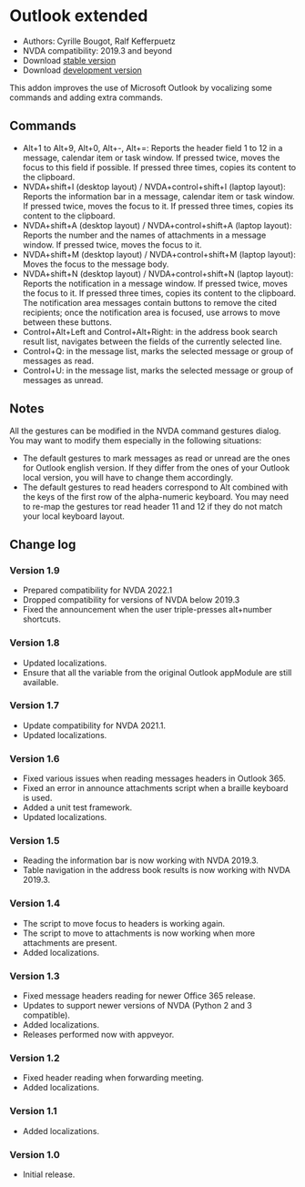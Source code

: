 # Outlook extended

* Authors: Cyrille Bougot, Ralf Kefferpuetz
* NVDA compatibility: 2019.3 and beyond
* Download [stable version][1]
* Download [development version][2]

This addon improves the use of Microsoft Outlook by vocalizing some commands and adding extra commands.

## Commands

* Alt+1 to Alt+9, Alt+0, Alt+-, Alt+=: Reports the header field 1 to 12 in a message, calendar item or task window. If pressed twice, moves the focus to this field if possible. If pressed three times, copies its content to the clipboard.
* NVDA+shift+I (desktop layout) / NVDA+control+shift+I (laptop layout): Reports the information bar in a message, calendar item or task window. If pressed twice, moves the focus to it. If pressed three times, copies its content to the clipboard.
* NVDA+shift+A (desktop layout) / NVDA+control+shift+A (laptop layout): Reports the number and the names of attachments in a message window. If pressed twice, moves the focus to it.
* NVDA+shift+M (desktop layout) / NVDA+control+shift+M (laptop layout): Moves the focus to the message body.
* NVDA+shift+N (desktop layout) / NVDA+control+shift+N (laptop layout): Reports the notification in a message window. If pressed twice, moves the focus to it. If pressed three times, copies its content to the clipboard. The notification area messages contain buttons to remove the cited recipients; once the notification area is focused, use arrows to move between these buttons.
* Control+Alt+Left and Control+Alt+Right: in the address book search result list, navigates between the fields of the currently selected line.
* Control+Q: in the message list, marks the selected message or group of messages as read.
* Control+U: in the message list, marks the selected message or group of messages as unread.


## Notes

All the gestures can be modified in the NVDA command gestures dialog. You may want to modify them especially in the following situations:

* The default gestures to mark messages as read or unread are the ones for Outlook english version. If they differ from the ones of your Outlook local version, you will have to change them accordingly.
* The default gestures to read headers correspond to Alt combined with the keys of the first row of the alpha-numeric keyboard. You may need to re-map the gestures tor read header 11 and 12 if they do not match your local keyboard layout.

## Change log

### Version 1.9

* Prepared compatibility for NVDA 2022.1
* Dropped compatibility for versions of NVDA below 2019.3
* Fixed the announcement when the user triple-presses alt+number shortcuts.

### Version 1.8

* Updated localizations.
* Ensure that all the variable from the original Outlook appModule are still available.

### Version 1.7

* Update compatibility for NVDA 2021.1.
* Updated localizations.

### Version 1.6

* Fixed various issues when reading messages headers in Outlook 365.
* Fixed an error in announce attachments script when a braille keyboard is used.
* Added a unit test framework.
* Updated localizations.

### Version 1.5

* Reading the information bar is now working with NVDA 2019.3.
* Table navigation in the address book results is now working with NVDA 2019.3.

### Version 1.4

* The script to move focus to headers is working again.
* The script to move to attachments is now working when more attachments are present.
* Added localizations.

### Version 1.3

* Fixed message headers reading for newer Office 365 release.
* Updates to support newer versions of NVDA (Python 2 and 3 compatible).
* Added localizations.
* Releases performed now with appveyor.

### Version 1.2

* Fixed header reading when forwarding meeting.
* Added localizations.

### Version 1.1

* Added localizations.

### Version 1.0

* Initial release.

[1]: https://addons.nvda-project.org/files/get.php?file=outlookextended

[2]: https://addons.nvda-project.org/files/get.php?file=outlookextended-dev
